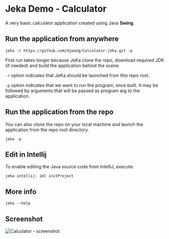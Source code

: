 # Jeka Demo - Calculator

A very basic calculator application created using Java **Swing**.

## Run the application from anywhere
```shell
jeka -r https://github.com/djeang/Calculator-jeka.git -p
```

First run takes longer because JeKa clone the repo, download required JDK (if needed) and build the application 
behind the scene.

`-r` option indicates that JeKa should be launched from this repo root.

`-p` option indicates that we want to run the program, once built. 
It may be followed by arguments that will be passed as program arg to the application.

## Run the application from the repo 

You can also clone the repo on your local machine and launch the application 
from the repo root directory.

```shell
jeka -p
```

## Edit in Intellij

To enable editing the Java source code from IntelliJ, execute:

```shell
jeka intellij: iml initProject
```

## More info

```shell
jeka --help
```

## Screenshot

![Calculator - screenshot](screenshots/standard-light.png) 

